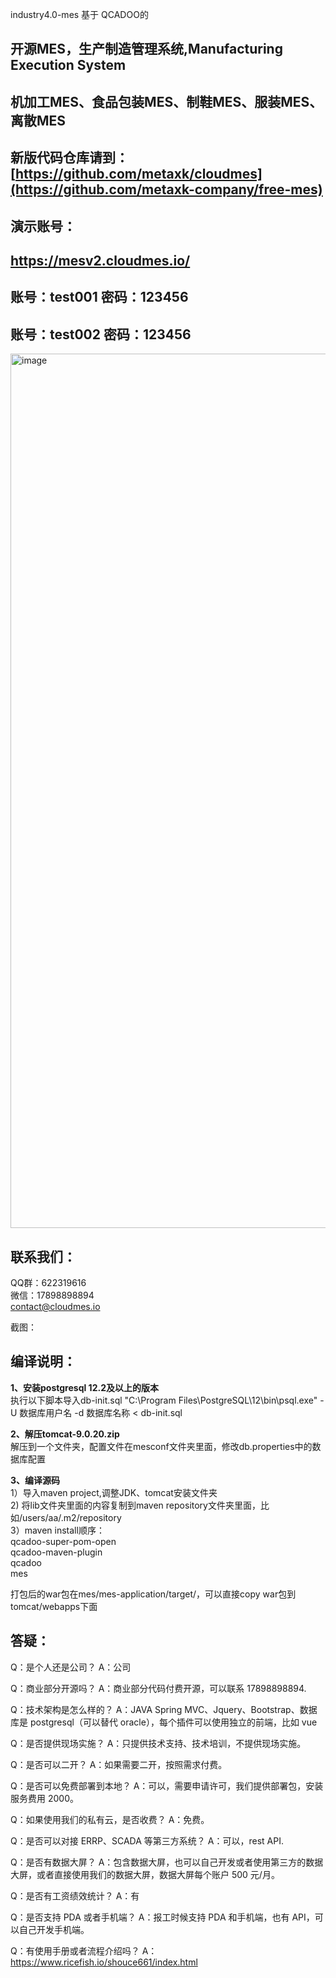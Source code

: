  industry4.0-mes 基于 QCADOO的 
## **开源MES，生产制造管理系统,Manufacturing Execution System**

## **机加工MES、食品包装MES、制鞋MES、服装MES、离散MES**

## 新版代码仓库请到：[https://github.com/metaxk/cloudmes](https://github.com/metaxk-company/free-mes)
## 演示账号：
## https://mesv2.cloudmes.io/ 
## 账号：test001   密码：123456   
## 账号：test002   密码：123456
<img width="1399" alt="image" src="https://github.com/ricefishtech/industry4.0-mes/assets/26316047/03e11976-aa8b-4c0f-863f-30b9bb4f7efd">




## **联系我们：** 
QQ群：622319616 \
微信：17898898894 \
contact@cloudmes.io

截图：



## **编译说明：**
**1、安装postgresql 12.2及以上的版本** \
执行以下脚本导入db-init.sql "C:\Program Files\PostgreSQL\12\bin\psql.exe" -U 数据库用户名 -d 数据库名称 < db-init.sql

**2、解压tomcat-9.0.20.zip** \
解压到一个文件夹，配置文件在mesconf文件夹里面，修改db.properties中的数据库配置

**3、编译源码** \
1）导入maven project,调整JDK、tomcat安装文件夹 \
2) 将lib文件夹里面的内容复制到maven repository文件夹里面，比如/users/aa/.m2/repository \
3）maven install顺序：\
   qcadoo-super-pom-open \
   qcadoo-maven-plugin \
   qcadoo \
   mes

打包后的war包在mes/mes-application/target/，可以直接copy war包到tomcat/webapps下面

## **答疑：**
Q：是个人还是公司？ A：公司

Q：商业部分开源吗？ A：商业部分代码付费开源，可以联系 17898898894.

Q：技术架构是怎么样的？ A：JAVA Spring MVC、Jquery、Bootstrap、数据库是 postgresql（可以替代 oracle），每个插件可以使用独立的前端，比如 vue

Q：是否提供现场实施？ A：只提供技术支持、技术培训，不提供现场实施。

Q：是否可以二开？ A：如果需要二开，按照需求付费。

Q：是否可以免费部署到本地？ A：可以，需要申请许可，我们提供部署包，安装服务费用 2000。

Q：如果使用我们的私有云，是否收费？ A：免费。

Q：是否可以对接 ERRP、SCADA 等第三方系统？ A：可以，rest API.

Q：是否有数据大屏？ A：包含数据大屏，也可以自己开发或者使用第三方的数据大屏，或者直接使用我们的数据大屏，数据大屏每个账户 500 元/月。

Q：是否有工资绩效统计？ A：有

Q：是否支持 PDA 或者手机端？ A：报工时候支持 PDA 和手机端，也有 API，可以自己开发手机端。

Q：有使用手册或者流程介绍吗？ A：https://www.ricefish.io/shouce661/index.html

